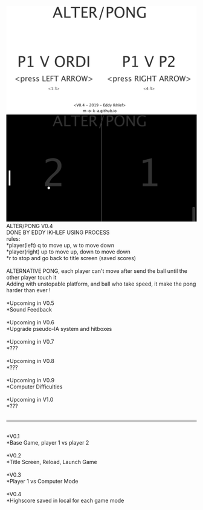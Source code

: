 ![alt text](img/pong0.png)
![alt text](img/pong1.png)
<br>
ALTER/PONG V0.4<br>
DONE BY EDDY IKHLEF USING PROCESS<br>
rules:<br>
*player(left) q to move up, w to move down<br>
*player(right) up to move up, down to move down<br>
*r to stop and go back to title screen (saved scores)<br>
<br>
ALTERNATIVE PONG, each player can't move after send the ball until the other player touch it<br>
Adding with unstopable platform, and ball who take speed, it make the pong harder than ever !<br>
<br>
*Upcoming in V0.5<br>
*Sound Feedback<br>
<br>
*Upcoming in V0.6<br>
*Upgrade pseudo-IA system and hitboxes<br>
<br>
*Upcoming in V0.7<br>
*???<br>
<br>
*Upcoming in V0.8<br>
*???<br>
<br>
*Upcoming in V0.9<br>
*Computer Difficulties<br>
<br>
*Upcoming in V1.0<br>
*???<br>
<br>
<hr>
<br>
*V0.1<br>
*Base Game, player 1 vs player 2<br>
<br>
*V0.2<br>
*Title Screen, Reload, Launch Game<br>
<br>
*V0.3<br>
*Player 1 vs Computer Mode<br>
<br>
*V0.4<br>
*Highscore saved in local for each game mode<br>
<br>